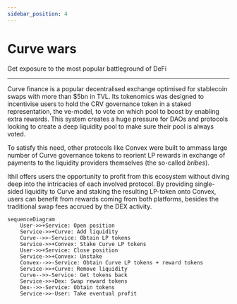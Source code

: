 ```yaml
---
sidebar_position: 4
---
```


# Curve wars
Get exposure to the most popular battleground of DeFi

---

Curve finance is a popular decentralised exchange optimised for stablecoin swaps with more than $5bn in TVL.
Its tokenomics was designed to incentivise users to hold the CRV governance token in a staked representation, the ve-model, to vote on which pool to boost by enabling extra rewards. This system creates a huge pressure for DAOs and protocols looking to create a deep liquidity pool to make sure their pool is always voted.

To satisfy this need, other protocols like Convex were built to ammass large number of Curve governance tokens to reorient LP rewards in exchange of payments to the liquidity providers themselves (the so-called *bribes*).

Ithil offers users the opportunity to profit from this ecosystem without diving deep into the intricacies of each involved protocol. By providing single-sided liquidity to Curve and staking the resulting LP-token onto Convex, users can benefit from rewards coming from both platforms, besides the traditional swap fees accrued by the DEX activity.

```mermaid
sequenceDiagram
    User->>+Service: Open position
    Service->>+Curve: Add liquidity
    Curve-->>-Service: Obtain LP tokens
    Service->>+Convex: Stake Curve LP tokens
    User->>+Service: Close position
    Service->>+Convex: Unstake
    Convex-->>-Service: Obtain Curve LP tokens + reward tokens
    Service->>+Curve: Remove liquidity
    Curve-->>-Service: Get tokens back
    Service->>+Dex: Swap reward tokens
    Dex-->>-Service: Obtain tokens
    Service->>-User: Take eventual profit
```

